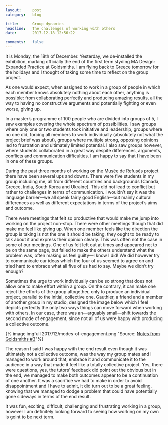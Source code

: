 ```yaml
---
layout:     post
category:   blog

title:      Group dynamics
headline:   The challenges of working with others
date:       2017-12-18 12:56:22

comments:   false
---
```

It is Monday, the 18th of December. Yesterday, we de-installed the exhibition, marking officially the end of the first term styding MA Design: Expanded Practice at Goldsmiths. I am flying back to Greece tomorrow for the holidays and I thought of taking some time to reflect on the group project.

As one would expect, when assigned to work in a group of people in which each member knows absolutely nothing about each other, anything is possible: from collaborating perfectly and producing amazing results, all the way to having no constructive arguments and potentially fighting or even worse, giving up.

In a master’s programme of 100 people who are divided into groups of 5, I saw examples covering the whole spectrum of possibilities. I saw groups where only one or two students took initiative and leadership, groups where no one did, forcing all members to work individually (absolutely not what the project brief was about), groups where multiple strong, opposing opinions led to frustration and ultimately limited potential. I also saw groups however, where students collaborated in a great way despite differences, arguments, conflicts and communication difficulties. I am happy to say that I have been in one of these groups.

During the past three months of working on the Musée de Refusés project there have been several ups and downs. There were five students in my group including me, all from different countries and backgrounds (Canada, Greece, India, South Korea and Ukraine). This did not lead to conflict but rather to challenges in terms of communication. I wouldn’t say it was the language barrier—we all speak fairly good English—but mainly cultural differences as well as different expectations in terms of the project’s aims and outcome.

There were meetings that felt so productive that would make me jump into working on the project non-stop. There were other meetings though that did make me feel like giving up. When one member feels like the direction the group is taking is not the one it should be taking, they ought to be ready to talk about it and express their opinion clearly. This was often not the case in some of our meetings. One of us felt left out at times and appeared not to be on the same page, but failed to make the others understand what the problem was, often making us feel guilty—I know I did! We did however try to communicate our ideas which the four of us seemed to agree on and tried hard to embrace what all five of us had to say. Maybe we didn’t try enough?

Sometimes the urge to work individually can be so strong that does not allow one to make effort within a group. On the contrary, it can make one reject the efforts of the group altogether, only to produce an individual project, parallel to the initial, collective one. Gauthier, a friend and a member of another group in my studio, designed the image below which I feel depicts perfectly the only two ways things can move forward when working with others. In our case, there was an—arguably small—shift towards the second mode of engagement, since not all of us were happy with producing a collective outcome.

{% image imgfull 2017/12/modes-of-engagement.png "Source: [Notes from Goldsmiths #3](https://medium.com/@Gauthier.Roussilhe/notes-from-goldsmiths-3-1c70a1edcfde)"%}

The reason I said I was happy with the end result even though it was ultimately not a collective outcome, was the way my group mates and I managed to work around that, embrace it and communicate it to the audience in a way that made it feel like a totally collective project. Yes, there were questions, yes, the tutors’ feedback did point out the obvious but in the end, we managed to make both outcomes appear to be a continuation of one another. It was a sacrifice we had to make in order to avoid disappointment and I have to admit, it did turn out to be a great feeling, knowing that we managed to dodge a problem that could have potentially gone sideways in terms of the end result.

It was fun, exciting, difficult, challenging and frustrating working in a group, however I am definitely looking forward to seeing how working on my own is goint to be next term.